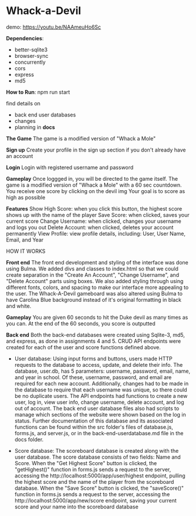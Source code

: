 # Whack-a-Devil

demo: https://youtu.be/NAAmeuHo6Sc

**Dependencies**:
- better-sqlite3
- browser-sync
- concurrently
- cors
- express
- md5

**How to Run**: npm run start

find details on
- back end user databases
- changes
- planning 
in **docs**

**The Game**
The game is a modified version of "Whack a Mole"

**Sign up**
Create your profile in the sign up section if you don't already have an account

**Login**
Login with registered username and password

**Gameplay**
Once loggged in, you will be directed to the game itself. 
The game is a modified version of "Whack a Mole" with a 60 sec countdown.
You receive one score by clicking on the devil img
Your goal is to score as high as possible

**Features**
Show High Score: when you click this button, the highest score shows up with the name of the player
Save Score: when clicked, saves your current score
Change Username: when clicked, changes your username and logs you out
Delete Account: when clicked, deletes your account permanently
View Profile: view profile details, including: User, User Name, Email, and Year

HOW IT WORKS

**Front end**
The front end development and styling of the interface was done using Bulma. We added divs and classes to index.html so that we could create separation in the "Create An Account", "Change Username", and "Delete Account" parts using boxes. We also added styling through using different fonts, colors, and spacing to make our interface more appealing to the user. The Whack-A-Devil gameboard was also altered using Bulma to have Carolina Blue background instead of it's original formatting in black and white.

**Gameplay**
You are given 60 seconds to hit the Duke devil as many times as you can. At the end of the 60 seconds, you score is outputted

**Back end**
Both the back-end databases were created using Sqlite-3, md5, and express, as done in assignments 4 and 5. CRUD API endpoints were created for each of the user and score functions defined above. 

- User database:
Using input forms and buttons, users made HTTP requests to the database to access, update, and delete their info. The database, user.db, has 5 parameters: username, password, email, name, and year in school. Of these, username, password, and email are required for each new account. Additionally, changes had to be made in the database to require that each username was unique, so there could be no duplicate users. The API endpoints had functions to create a new user, log in, view user info, change username, delete account, and log out of account. The back end user database files also had scripts to manage which sections of the website were shown based on the log in status. Further documentation of this database and its associated functions can be found within the src folder's files of database.js, forms.js, and server.js, or in the back-end-userdatabase.md file in the docs folder.

- Score database:
The scoreboard database is created along with the user database. The score database consists of two fields: Name and Score. 
When the "Get Highest Score" button is clicked, the "getHighest()" function in forms.js sends a request to the server, accessing the http://localhost:5000/app/user/highest endpoint, pulling the highest score and the name of the player from the scoreboard database.
When the "Save Score" button is clicked, the "saveScore()" function in forms.js sends a request to the server, accessing the http://localhost:5000/app/new/score endpoint, saving your current score and your name into the scoreboard database